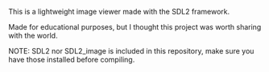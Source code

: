 This is a lightweight image viewer made with the SDL2 framework.


Made for educational purposes, but I thought this project was worth sharing with the world.

NOTE: SDL2 nor SDL2_image is included in this repository, make sure you have those installed before compiling.